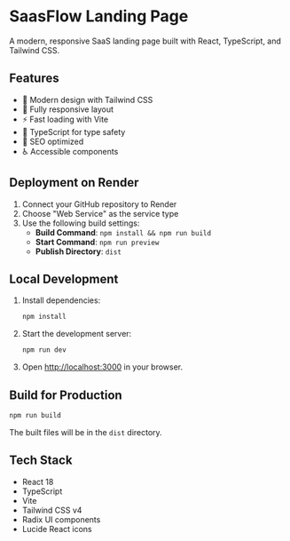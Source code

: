 # SaasFlow Landing Page

A modern, responsive SaaS landing page built with React, TypeScript, and Tailwind CSS.

## Features

- 🎨 Modern design with Tailwind CSS
- 📱 Fully responsive layout
- ⚡ Fast loading with Vite
- 🔧 TypeScript for type safety
- 🎯 SEO optimized
- ♿ Accessible components

## Deployment on Render

1. Connect your GitHub repository to Render
2. Choose "Web Service" as the service type
3. Use the following build settings:
   - **Build Command**: `npm install && npm run build`
   - **Start Command**: `npm run preview`
   - **Publish Directory**: `dist`

## Local Development

1. Install dependencies:
   ```bash
   npm install
   ```

2. Start the development server:
   ```bash
   npm run dev
   ```

3. Open [http://localhost:3000](http://localhost:3000) in your browser.

## Build for Production

```bash
npm run build
```

The built files will be in the `dist` directory.

## Tech Stack

- React 18
- TypeScript
- Vite
- Tailwind CSS v4
- Radix UI components
- Lucide React icons